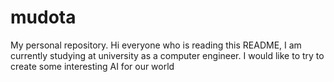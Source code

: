 # mudota
My personal repository.
Hi everyone who is reading this README, I am currently studying at university as a computer engineer. I would like to try to create some interesting AI for our world 
